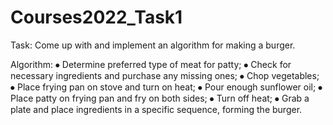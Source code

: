 # Courses2022_Task1

Task: Come up with and implement an algorithm for making a burger.

Algorithm:
⦁	Determine preferred type of meat for patty;
⦁	Check for necessary ingredients and purchase any missing ones;
⦁	Chop vegetables;
⦁	Place frying pan on stove and turn on heat;
⦁	Pour enough sunflower oil;
⦁	Place patty on frying pan and fry on both sides;
⦁	Turn off heat;
⦁	Grab a plate and place ingredients in a specific sequence, forming the burger.
